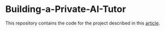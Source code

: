 # Building-a-Private-AI-Tutor
This repository contains the code for the project described in this [article](https://marco507.github.io//building-a-private-ai-tutor-for-a-microsoft-learn-course/). 
